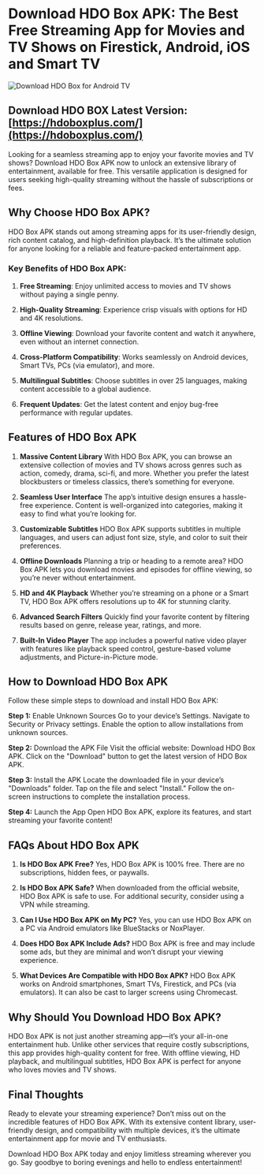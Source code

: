 # Download HDO Box APK: The Best Free Streaming App for Movies and TV Shows on Firestick, Android, iOS and Smart TV

![Download HDO Box for Android TV](https://github.com/user-attachments/assets/3eb36435-83f8-46e5-a240-11dbefed36b1)

## **Download HDO BOX Latest Version**: [https://hdoboxplus.com/](https://hdoboxplus.com/)

Looking for a seamless streaming app to enjoy your favorite movies and TV shows? Download HDO Box APK now to unlock an extensive library of entertainment, available for free.
This versatile application is designed for users seeking high-quality streaming without the hassle of subscriptions or fees.

## Why Choose HDO Box APK?

HDO Box APK stands out among streaming apps for its user-friendly design, rich content catalog, and high-definition playback. It’s the ultimate solution for anyone looking for a reliable and feature-packed entertainment app.

### Key Benefits of HDO Box APK:

1. **Free Streaming**:
   Enjoy unlimited access to movies and TV shows without paying a single penny.
   
2. **High-Quality Streaming**:
   Experience crisp visuals with options for HD and 4K resolutions.
   
3. **Offline Viewing**:
   Download your favorite content and watch it anywhere, even without an internet connection.
    
4. **Cross-Platform Compatibility**:
   Works seamlessly on Android devices, Smart TVs, PCs (via emulator), and more.
    
5. **Multilingual Subtitles**:
    Choose subtitles in over 25 languages, making content accessible to a global audience.
    
6. **Frequent Updates**:
    Get the latest content and enjoy bug-free performance with regular updates.
    
## Features of HDO Box APK

1. **Massive Content Library**
   With HDO Box APK, you can browse an extensive collection of movies and TV shows across genres such as action, comedy, drama, sci-fi, and more. Whether you prefer the latest blockbusters or timeless classics, there’s something for everyone.

2. **Seamless User Interface**
   The app’s intuitive design ensures a hassle-free experience. Content is well-organized into categories, making it easy to find what you’re looking for.

3. **Customizable Subtitles**
   HDO Box APK supports subtitles in multiple languages, and users can adjust font size, style, and color to suit their preferences.

4. **Offline Downloads**
   Planning a trip or heading to a remote area? HDO Box APK lets you download movies and episodes for offline viewing, so you’re never without entertainment.

5. **HD and 4K Playback**
   Whether you’re streaming on a phone or a Smart TV, HDO Box APK offers resolutions up to 4K for stunning clarity.

6. **Advanced Search Filters**
   Quickly find your favorite content by filtering results based on genre, release year, ratings, and more.

7. **Built-In Video Player**
   The app includes a powerful native video player with features like playback speed control, gesture-based volume adjustments, and Picture-in-Picture mode.

## How to Download HDO Box APK

   Follow these simple steps to download and install HDO Box APK:

**Step 1:** Enable Unknown Sources
   Go to your device’s Settings.
   Navigate to Security or Privacy settings.
   Enable the option to allow installations from unknown sources.

**Step 2:** Download the APK File
   Visit the official website: Download HDO Box APK.
   Click on the "Download" button to get the latest version of HDO Box APK.

**Step 3:** Install the APK
   Locate the downloaded file in your device’s "Downloads" folder.
   Tap on the file and select "Install."
   Follow the on-screen instructions to complete the installation process.

**Step 4:** Launch the App
   Open HDO Box APK, explore its features, and start streaming your favorite content!

## FAQs About HDO Box APK

1. **Is HDO Box APK Free?**
   Yes, HDO Box APK is 100% free. There are no subscriptions, hidden fees, or paywalls.

2. **Is HDO Box APK Safe?**
   When downloaded from the official website, HDO Box APK is safe to use. For additional security, consider using a VPN while streaming.

3. **Can I Use HDO Box APK on My PC?**
   Yes, you can use HDO Box APK on a PC via Android emulators like BlueStacks or NoxPlayer.

4. **Does HDO Box APK Include Ads?**
   HDO Box APK is free and may include some ads, but they are minimal and won’t disrupt your viewing experience.

5. **What Devices Are Compatible with HDO Box APK?**
   HDO Box APK works on Android smartphones, Smart TVs, Firestick, and PCs (via emulators). It can also be cast to larger screens using Chromecast.

## Why Should You Download HDO Box APK?
   HDO Box APK is not just another streaming app—it’s your all-in-one entertainment hub. Unlike other services that require costly subscriptions, this app provides high-quality content for free. With offline viewing, HD playback, and multilingual subtitles, HDO Box APK is perfect for anyone who loves movies and TV shows.

## Final Thoughts
   Ready to elevate your streaming experience? Don’t miss out on the incredible features of HDO Box APK. With its extensive content library, user-friendly design, and compatibility with multiple devices, it’s the ultimate entertainment app for movie and TV enthusiasts.

Download HDO Box APK today and enjoy limitless streaming wherever you go. Say goodbye to boring evenings and hello to endless entertainment!
